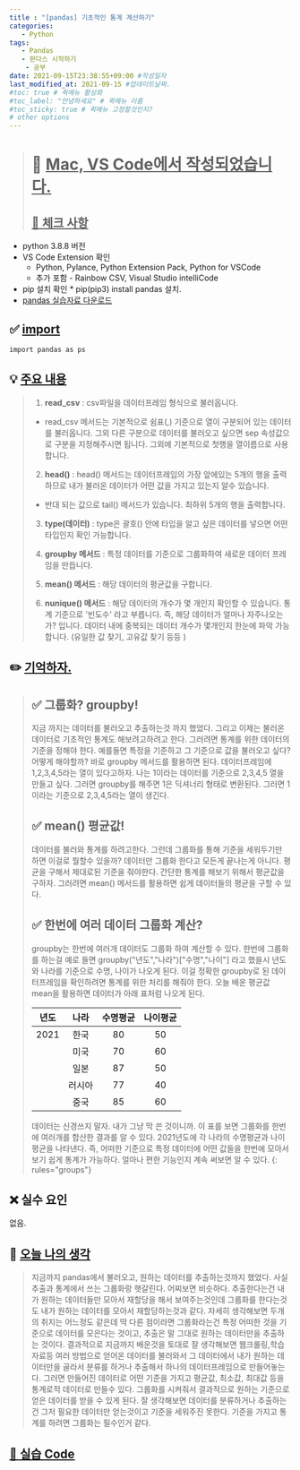 ```yaml
---
title : "[pandas] 기초적인 통계 계산하기"
categories:
   - Python
tags:
   - Pandas
   - 판다스 시작하기
   	- 공부
date: 2021-09-15T23:38:55+09:00 #작성일자
last_modified_at: 2021-09-15 #업데이트날짜.
#toc: true # 퀵메뉴 활성화
#toc_label: "안녕하세요" # 퀵메뉴 이름
#toc_sticky: true # 퀵메뉴 고정할것인지?
# other options
---
```


 > # 📜 <u>Mac, VS Code에서 작성되었습니다.</u> 
 > ## <u>📌 체크 사항</u> 
 * python 3.8.8 버전
 *  VS Code Extension 확인
	* Python, Pylance, Python Extension Pack, Python for VSCode
 	* 추가 포함 - Rainbow CSV, Visual Studio intelliCode
 *   pip 설치 확인
 	* pip(pip3) install pandas 설치. 
 * [pandas 실습자료 다운로드](https://github.com/easysIT/doit_pandas)
 
 
## ✅ <u>import</u>
	import pandas as ps

## 💡 <u>주요 내용</u> 
> 1. **read_csv** : csv파일을 데이터프레임 형식으로 불러옵니다.
>  * read_csv 메서드는 기본적으로 쉼표(,) 기준으로 열이 구분되어 있는 데이터를 불러옵니다.
> 그외 다른 구분으로 데이터를 불러오고 싶으면 sep 속성값으로 구분을 지정해주시면 됩니다.
> 그외에 기본적으로 첫행을 열이름으로 사용합니다.
> 2. **head()** : head() 메서드는 데이터프레임의 가장 앞에있는 5개의 행을 출력하므로 내가 불러온 데이터가 어떤 값을 가지고 있는지 알수 있습니다.
> 	* 반대 되는 값으로 tail() 메서드가 있습니다. 최하위 5개의 행을 출력합니다.
> 3. **type(데이터)** : type은 괄호() 안에 타입을 알고 싶은 데이터를 넣으면 어떤 타입인지 확인 가능합니다.
> 4. **groupby 메서드** : 특정 데이터를 기준으로 그룹화하여 새로운 데이터 프레임을 만듭니다. 
>   
> 5. **mean() 메서드** : 해당 데이터의 평균값을 구합니다.
>   
> 6. **nunique() 메서드** : 해당 데이터의 개수가 몇 개인지 확인할 수 있습니다. 통계 기준으로 '빈도수' 라고 부릅니다. 즉, 해당 데이터가 얼마나 자주나오는가? 입니다. 데이터 내에 중복되는 데이터 개수가 몇개인지 한눈에 파악 가능합니다. (유일한 값 찾기, 고유값 찾기 등등 )

## ✏️ <u>기억하자. </u>
> ## ✅ 그룹화? groupby!
> 지금 까지는 데이터를 불러오고 추출하는것 까지 했었다. 그리고 이제는 불러온 데이터로 기초적인 통계도 해보려고하려고 한다. 그러려면 통계를 위한 데이터의 기준을 정해야 한다.
> 예를들면 특정을 기준하고 그 기준으로 값을 불러오고 싶다? 어떻게 해야할까?
> 바로 groupby 메서드를 활용하면 된다.
> 데이터프레임에 1,2,3,4,5라는 열이 있다고하자.
> 나는 1이라는 데이터를 기준으로 2,3,4,5 열을 만들고 싶다. 그러면 groupby를 해주면 1은 딕셔너리 형태로 변환된다.
> 그러면 1이라는 기준으로 2,3,4,5라는 열이 생긴다.
> 
> ## ✅ mean() 평균값!
> 데이터를 불러와 통계를 하려고한다. 그런데 그룹화를 통해 기준을 세워두기만 하면 이걸로 뭘할수 있을까? 데이터만 그룹화 한다고 모든게 끝나는게 아니다. 평균을 구해서 제대로된 기준을 줘야한다.  간단한 통계를 해보기 위해서 평균값을 구하자. 그러려면 mean() 메서드를 활용하면 쉽게 데이터들의 평균을 구할 수 있다.
> 
> ## ✅ 한번에 여러 데이터 그룹화 계산?
> groupby는 한번에 여러개 데이터도 그룹화 하여 계산할 수 있다.
> 한번에 그룹화를 하는걸 예로 들면 groupby("년도","나라")["수명","나이"] 라고 했을시
> 년도와 나라를 기준으로 수명, 나이가 나오게 된다. 이걸 정확한 groupby로 된 데이터프레임을 확인하려면 통계를 위한 처리를 해줘야 한다. 오늘 배운 평균값 mean을 활용하면 데이터가 아래 표처럼 나오게 된다.
> 
>| 년도 | 나라 | 수명평균 | 나이평균
> |:---:|:---:|:---:|:---:| 
> | 2021 | 한국  | 80 | 50
> |  | 미국  | 70 | 60
> |  | 일본  | 87 | 50
> |  | 러시아  | 77 | 40
> |  | 중국 | 85 | 60
> 
> 데이터는 신경쓰지 말자. 내가 그냥 막 쓴 것이니까.
> 이 표를 보면 그룹화를 한번에 여러개를 합산한 결과를 알 수 있다.
> 2021년도에 각 나라의 수명평균과 나이평균을 나타낸다. 즉, 어떠한 기준으로 특정 데이터에 어떤 값들을 한번에 모아서 보기 쉽게 통계가 가능하다. 얼마나 편한 기능인지 계속 써보면 알 수 있다.
>{: rules="groups"}

## ❌ 실수 요인
없음.

## 💭 <u>오늘 나의 생각</u>
> 지금까지 pandas에서 불러오고, 원하는 데이터를 추출하는것까지 했었다. 
> 사실 추출과 통계에서 쓰는 그룹화랑 햇갈린다. 어찌보면 비슷하다.
> 추출한다는건 내가 원하는 데이터들만 모아서 재할당을 해서 보여주는것인데
> 그룹화를 한다는것도 내가 원하는 데이터를 모아서 재할당하는것과 같다.
> 자세히 생각해보면 두개의 취지는 어느정도 같은데 딱 다른 점이라면 그룹화라는건 특정 어떠한 것을 기준으로 데이터를
> 모은다는 것이고, 추출은 말 그대로 원하는 데이터만을 추출하는 것이다. 
> 결과적으로 지금까지 배운것을 토대로 잘 생각해보면 웹크롤링,학습자료등 여러 방법으로 얻어온 데이터를 불러와서 그 데이터에서 내가 원하는 데이터만을 골라서 분류를 하거나 추출해서 하나의 데이터프레임으로 만들어놓는다. 그러면 만들어진 데이터로 어떤 기준을 가지고 평균값, 최소값, 최대값 등을 통계로적 데이터로 만들수 있다. 그룹화를 시켜줘서 결과적으로 원하는 기준으로 얻은 데이터를 받을 수 있게 된다. 잘 생각해보면 데이터를 분류하거나 추출하는건 그저 필요한 데이터만 얻는것이고 기준을 세워주진 못한다. 기준을 가지고 통계를 하려면 그룹화는 필수인거 같다.

## <u>📖 <u>실습 Code</u>
<script src="https://gist.github.com/Cononi/1f13ee79bc054129f5427132c680cf55.js"></script>